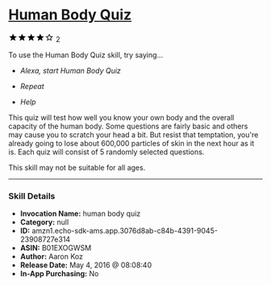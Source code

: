 # [Human Body Quiz](http://alexa.amazon.com/#skills/amzn1.echo-sdk-ams.app.3076d8ab-c84b-4391-9045-23908727e314)
![4 stars](../../images/ic_star_black_18dp_1x.png)![4 stars](../../images/ic_star_black_18dp_1x.png)![4 stars](../../images/ic_star_black_18dp_1x.png)![4 stars](../../images/ic_star_black_18dp_1x.png)![4 stars](../../images/ic_star_border_black_18dp_1x.png) 2

To use the Human Body Quiz skill, try saying...

* *Alexa, start Human Body Quiz*

* *Repeat*

* *Help*

This quiz will test how well you know your own body and the overall capacity of the human body.  Some questions are fairly basic and others may cause you to scratch your head a bit. But resist that temptation, you're already going to lose about 600,000 particles of skin in the next hour as it is. 
Each quiz will consist of 5 randomly selected questions.

This skill may not be suitable for all ages.

***

### Skill Details

* **Invocation Name:** human body quiz
* **Category:** null
* **ID:** amzn1.echo-sdk-ams.app.3076d8ab-c84b-4391-9045-23908727e314
* **ASIN:** B01EXOGWSM
* **Author:** Aaron Koz
* **Release Date:** May 4, 2016 @ 08:08:40
* **In-App Purchasing:** No
